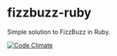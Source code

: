 # fizzbuzz-ruby
Simple solution to FizzBuzz in Ruby.

[![Code Climate](https://codeclimate.com/github/codeinanity/fizzbuzz-ruby/badges/gpa.svg)](https://codeclimate.com/github/codeinanity/fizzbuzz-ruby)
